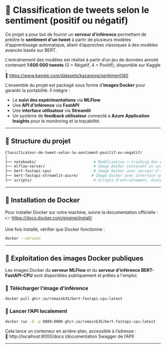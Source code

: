 # 🧠 Classification de tweets selon le sentiment (positif ou négatif)

Ce projet a pour but de fournir un **serveur d'inférence** permettant de prédire le **sentiment d'un tweet** à partir de plusieurs modèles d’apprentissage automatique, allant d’approches classiques à des modèles avancés basés sur BERT.

L'entraînement des modèles est réalisé à partir d’un jeu de données annoté contenant **1 600 000 tweets** (0 = Négatif, 4 = Positif), disponible sur Kaggle :  
🔗 https://www.kaggle.com/datasets/kazanova/sentiment140

L'ensemble du projet est packagé sous forme d’**images Docker** pour garantir la portabilité. Il intègre :
- Le **suivi des expérimentations** via **MLFlow**
- Une **API d'inférence** via **FastAPI**
- Une **interface utilisateur** via **Streamlit**
- Un système de **feedback utilisateur** connecté à **Azure Application Insights** pour le monitoring et la traçabilité.

---

## 📁 Structure du projet

```bash
Classificateur-de-tweet-selon-le-sentiment-positif-ou-negatif/
│
├── notebooks/                          # Modélisation + tracking des expérimentations via MLFlow
├── mlflow-server/                      # Image Docker contenant un serveur MLFlow
├── bert-fastapi-cpu/                   # Image Docker avec serveur d'inférence BERT (FastAPI) optimisé pour CPU
├── bert-fastapi-streamlit-azure/      # Image Docker avec interface web (Streamlit) + API FastAPI + logs Azure Insights
├── scripts/                            # Scripts d'entraînement, évaluation, export
```

---

## 🐳 Installation de Docker

Pour installer Docker sur votre machine, suivre la documentation officielle :  
👉 https://docs.docker.com/engine/install/

Une fois installé, vérifier que Docker fonctionne :

```bash
docker --version
```

---

## 🚀 Exploitation des images Docker publiques

Les images Docker du **serveur MLFlow** et du **serveur d'inférence BERT-FastAPI-CPU** sont disponibles publiquement et prêtes à l'emploi.

### 🔹 Télécharger l’image d'inférence

```bash
docker pull ghcr.io/romainb35/bert-fastapi-cpu:latest
```

### 🔹 Lancer l’API localement

```bash
docker run -d -p 8000:8000 ghcr.io/romainb35/bert-fastapi-cpu:latest
```

Cela lance un conteneur en arrière-plan, accessible à l’adresse :  
📍 http://localhost:8000/docs (documentation Swagger de l’API)

---

